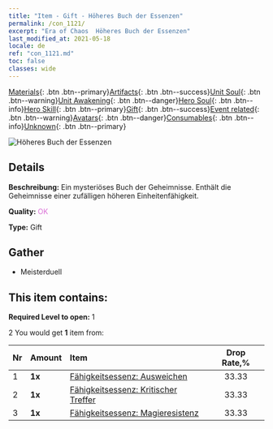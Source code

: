 ```yaml
---
title: "Item - Gift - Höheres Buch der Essenzen"
permalink: /con_1121/
excerpt: "Era of Chaos  Höheres Buch der Essenzen"
last_modified_at: 2021-05-18
locale: de
ref: "con_1121.md"
toc: false
classes: wide
---
```

 [Materials](/ItemsDE/){: .btn .btn--primary}[Artifacts](/ItemsDE/Artifacts/){: .btn .btn--success}[Unit Soul](/ItemsDE/UnitSoul/){: .btn .btn--warning}[Unit Awakening](/ItemsDE/UnitAwakening/){: .btn .btn--danger}[Hero Soul](/ItemsDE/HeroSoul/){: .btn .btn--info}[Hero Skill](/ItemsDE/HeroSkill/){: .btn .btn--primary}[Gift](/ItemsDE/Gift/){: .btn .btn--success}[Event related](/ItemsDE/Events/){: .btn .btn--warning}[Avatars](/ItemsDE/Avatars/){: .btn .btn--danger}[Consumables](/ItemsDE/Consumables/){: .btn .btn--info}[Unknown](/ItemsDE/Unknown/){: .btn .btn--primary}

 ![Höheres Buch der Essenzen](/images/t/i_7011.png)

## Details
 **Beschreibung:** Ein mysteriöses Buch der Geheimnisse. Enthält die Geheimnisse einer zufälligen höheren Einheitenfähigkeit.

 **Quality:** <span style="color: #DA70D6">OK</span>

 **Type:** Gift

## Gather

*    Meisterduell 

## This item contains:

 **Required Level to open:** 1

 2 You would get **1** item  from:

  | Nr | Amount |     Item    | Drop Rate,% |
  |:---|:-------|:------------|:---------:|
  | 1 |  **1x** | [Fähigkeitsessenz: Ausweichen](/ItemsDE/con_1114/) | 33.33 | 
  | 2 |  **1x** | [Fähigkeitsessenz: Kritischer Treffer](/ItemsDE/con_1115/) | 33.33 | 
  | 3 |  **1x** | [Fähigkeitsessenz: Magieresistenz](/ItemsDE/con_1118/) | 33.33 | 
